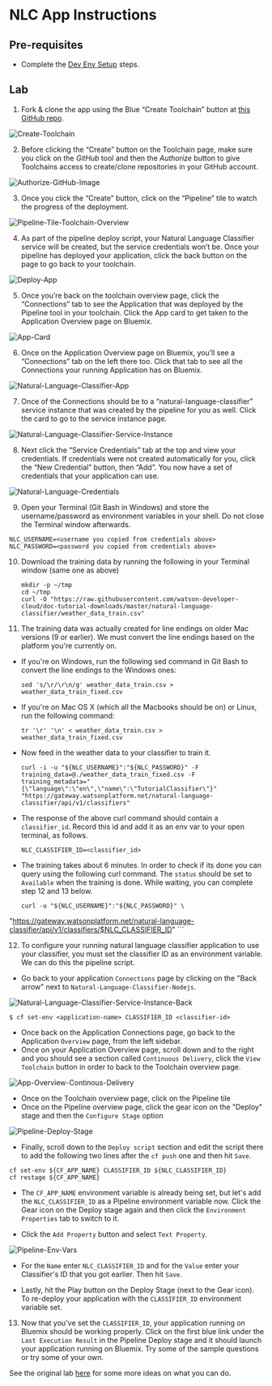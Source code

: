 # NLC App Instructions

## Pre-requisites
* Complete the [Dev Env Setup](https://github.com/Bluemix-Watson-Labs/Dev-Env-Setup) steps.

## Lab

1. 	Fork & clone the app using the Blue “Create Toolchain” button at [this GitHub repo](https://github.com/Bluemix-Watson-Labs/natural-language-classifier-toolchain-template).

  ![Create-Toolchain](./Create-Toolchain.png)

2. Before clicking the “Create” button on the Toolchain page, make sure you click on the *GitHub* tool and then the *Authorize* button to give Toolchains access to create/clone repositories in your GitHub account.

  ![Authorize-GitHub-Image](./Authorize-GitHub-Create-Toolchain.png)

3.	Once you click the “Create” button, click on the “Pipeline” tile to watch the progress of the deployment.

  ![Pipeline-Tile-Toolchain-Overview](./Pipeline-tile-Toolchain-Overview.png)

4.	As part of the pipeline deploy script, your Natural Language Classifier service will be created, but the service credentials won’t be. Once your pipeline has deployed your application, click the back button on the page to go back to your toolchain.

  ![Deploy-App](./Deploy-App.png)

5.	Once you’re back on the toolchain overview page, click the “Connections” tab to see the Application that was deployed by the Pipeline tool in your toolchain. Click the App card to get taken to the Application Overview page on Bluemix.

  ![App-Card](./App-card.png)

6.	Once on the Application Overview page on Bluemix, you’ll see a “Connections” tab on the left there too. Click that tab to see all the Connections your running Application has on Bluemix.

  ![Natural-Language-Classifier-App](./Natural-Language-Classifier-App.png)

7.	Once of the Connections should be to a “natural-language-classifier” service instance that was created by the pipeline for you as well. Click the card to go to the service instance page.

  ![Natural-Language-Classifier-Service-Instance](./Natural-Language-Classifier-Service-Instance.png)

8.	Next click the “Service Credentials” tab at the top and view your credentials. If credentials were not created automatically for you, click the “New Credential” button, then “Add”. You now have a set of credentials that your application can use.

  ![Natural-Language-Credentials](./Natural-Language-Credentials.png)

9. Open your Terminal (Git Bash in Windows) and store the username/password as environment variables in your shell. Do not close the Terminal window afterwards.

 ```
NLC_USERNAME=<username you copied from credentials above>
NLC_PASSWORD=<password you copied from credentials above>
 ```

10. Download the training data by running the following in your Terminal window (same one as above)

    ```
    mkdir -p ~/tmp
    cd ~/tmp
    curl -O "https://raw.githubusercontent.com/watson-developer-cloud/doc-tutorial-downloads/master/natural-language-classifier/weather_data_train.csv"
    ```

11. The training data was actually created for line endings on older Mac versions (9 or earlier). We must convert the line endings based on the platform you're currently on.

  * If you're on Windows, run the following sed command in Git Bash to convert the line endings to the Windows ones:
    ```
    sed 's/\r/\r\n/g' weather_data_train.csv > weather_data_train_fixed.csv
    ```
  * If you're on Mac OS X (which all the Macbooks should be on) or Linux, run the following command:
    ```
    tr '\r' '\n' < weather_data_train.csv > weather_data_train_fixed.csv
    ```
  * Now feed in the weather data to your classifier to train it.
    ```
    curl -i -u "${NLC_USERNAME}":"${NLC_PASSWORD}" -F training_data=@./weather_data_train_fixed.csv -F training_metadata="{\"language\":\"en\",\"name\":\"TutorialClassifier\"}" "https://gateway.watsonplatform.net/natural-language-classifier/api/v1/classifiers"
    ```
  * The response of the above curl command should contain a `classifier_id`. Record this id and add it as an env var to your open terminal, as follows.
    ```
    NLC_CLASSIFIER_ID=<classifier_id>
    ```
  * The training takes about 6 minutes. In order to check if its done you can query using the following curl command. The `status` should be set to `Available` when the training is done. While waiting, you can complete step 12 and 13 below.
    ```
    curl -u "${NLC_USERNAME}":"${NLC_PASSWORD}" \
"https://gateway.watsonplatform.net/natural-language-classifier/api/v1/classifiers/$NLC_CLASSIFIER_ID"
    ```

12.	To configure your running natural language classifier application to use your classifier, you must set the classifier ID as an environment variable. We can do this the pipeline script.
  * Go back to your application `Connections` page by clicking on the "Back arrow" next to `Natural-Language-Classifier-Nodejs`.

 ![Natural-Language-Classifier-Service-Instance-Back](./Natural-Language-Classifier-Service-Instance-Back.png)

  ```
  $ cf set-env <application-name> CLASSIFIER_ID <classifier-id>
  ```
  * Once back on the Application Connections page, go back to the Application `Overview` page, from the left sidebar.
  * Once on your Application Overview page, scroll down and to the right and you should see a section called `Continuous Delivery`, click the `View Toolchain` button in order to back to the Toolchain overview page.

  ![App-Overview-Continous-Delivery](./App-Overview-Continous-Delivery.png)

  * Once on the Toolchain overview page, click on the Pipeline tile
  * Once on the Pipeline overview page, click the gear icon on the "Deploy" stage and then the `Configure Stage` option

  ![Pipeline-Deploy-Stage](./Pipeline-Deploy-Stage.png)

  * Finally, scroll down to the `Deploy script` section and edit the script there to add the following two lines after the `cf push` one and then hit `Save`.

  ```
  cf set-env ${CF_APP_NAME} CLASSIFIER_ID ${NLC_CLASSIFIER_ID}
  cf restage ${CF_APP_NAME}
  ```

  * The `CF_APP_NAME` environment variable is already being set, but let's add the `NLC_CLASSIFIER_ID` as a Pipeline environment variable now. Click the Gear icon on the Deploy stage again and then click the `Environment Properties` tab to switch to it.

  * Click the `Add Property` button and select `Text Property`.

  ![Pipeline-Env-Vars](./Pipeline-Env-Vars.png)

  * For the `Name` enter `NLC_CLASSIFIER_ID` and for the `Value` enter your Classifier's ID that you got earlier. Then hit `Save`.

  * Lastly, hit the Play button on the Deploy Stage (next to the Gear icon). To re-deploy your application with the `CLASSIFIER_ID` environment variable set.

13.	Now that you've set the `CLASSIFIER_ID`, your application running on Bluemix should be working properly. Click on the first blue link under the `Last Execution Result` in the Pipeline Deploy stage and it should launch your application running on Bluemix. Try some of the sample questions or try some of your own.

See the original lab [here](https://www.ibm.com/watson/developercloud/doc/nl-classifier/get_start.shtml) for some more ideas on what you can do.
